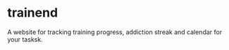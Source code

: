 # trainend
A website for tracking training progress, addiction streak and calendar for your tasksk. 
